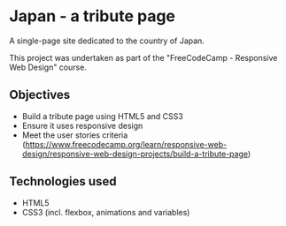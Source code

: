 # Japan - a tribute page
A single-page site dedicated to the country of Japan.

This project was undertaken as part of the "FreeCodeCamp - Responsive Web Design" course.

## Objectives
- Build a tribute page using HTML5 and CSS3
- Ensure it uses responsive design
- Meet the user stories criteria (https://www.freecodecamp.org/learn/responsive-web-design/responsive-web-design-projects/build-a-tribute-page) 

## Technologies used
- HTML5
- CSS3 (incl. flexbox, animations and variables)

